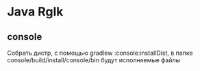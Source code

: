 # Java Rglk

## console
Собрать дистр, с помощью gradlew :console:installDist, в папке console/build/install/console/bin будут исполняемые файлы